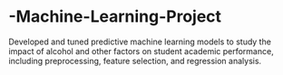 # -Machine-Learning-Project
Developed and tuned predictive machine learning models to study the impact of alcohol and other factors on student academic performance, including preprocessing, feature selection, and regression analysis.
